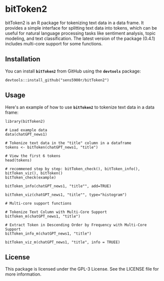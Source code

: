 # **bitToken2**

bitToken2 is an R package for tokenizing text data in a data frame. It provides a simple interface for splitting text data into tokens, which can be useful for natural language processing tasks like sentiment analysis, topic modeling, and text classification. The latest version of the package (0.4.1) includes multi-core support for some functions.

## **Installation**

You can install **`bitToken2`** from GitHub using the **`devtools`** package:

```{r}
devtools::install_github("sens5900r/bitToken2")
```

## **Usage**

Here's an example of how to use **`bitToken2`** to tokenize text data in a data frame:

```{r}
library(bitToken2)

# Load example data
data(chatGPT_news1)

# Tokenize text data in the "title" column in a dataframe
tokens <- bitToken(chatGPT_news1, "title")

# View the first 6 tokens
head(tokens)

# recommened step by step: bitToken_check(), bitToken_info(), bitToken_viz(), bitToken()
bitToken_check(example)

bitToken_info(chatGPT_news1, "title"", add=TRUE)

bitToken_viz(chatGPT_news1, "title"", type="histogram")

# Multi-core support functions

# Tokenize Text Column with Multi-Core Support
bitToken_m(chatGPT_news1, "title")

# Extract Token in Descending Order by Frequency with Multi-Core Support
bitToken_info_m(chatGPT_news1, "title")

bitToken_viz_m(chatGPT_news1, "title", info = TRUEE)
```

## **License**

This package is licensed under the GPL-3 License. See the LICENSE file for more information.
